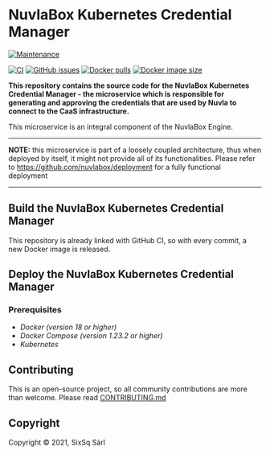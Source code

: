 # NuvlaBox Kubernetes Credential Manager

[![Maintenance](https://img.shields.io/badge/Maintained%3F-yes-green.svg?style=for-the-badge)](https://github.com/nuvlabox/kubernetes-credential-manager/graphs/commit-activity)


[![CI](https://img.shields.io/travis/com/nuvlabox/kubernetes-credential-manager?style=for-the-badge&logo=travis-ci&logoColor=white)](https://travis-ci.com/nuvlabox/kubernetes-credential-manager)
[![GitHub issues](https://img.shields.io/github/issues/nuvlabox/kubernetes-credential-manager?style=for-the-badge&logo=github&logoColor=white)](https://GitHub.com/nuvlabox/kubernetes-credential-manager/issues/)
[![Docker pulls](https://img.shields.io/docker/pulls/nuvlabox/kubernetes-credential-manager?style=for-the-badge&logo=Docker&logoColor=white)](https://cloud.docker.com/u/nuvlabox/repository/docker/nuvlabox/kubernetes-credential-manager)
[![Docker image size](https://img.shields.io/microbadger/image-size/nuvlabox/kubernetes-credential-manager?style=for-the-badge&logo=docker&logoColor=white)](https://cloud.docker.com/u/nuvlabox/repository/docker/nuvlabox/kubernetes-credential-manager)


**This repository contains the source code for the NuvlaBox Kubernetes Credential Manager - the microservice which is responsible for generating and approving the credentials that are used by Nuvla to connect to the CaaS infrastructure.**

This microservice is an integral component of the NuvlaBox Engine.

---

**NOTE:** this microservice is part of a loosely coupled architecture, thus when deployed by itself, it might not provide all of its functionalities. Please refer to https://github.com/nuvlabox/deployment for a fully functional deployment

---

## Build the NuvlaBox Kubernetes Credential Manager

This repository is already linked with GitHub CI, so with every commit, a new Docker image is released. 


## Deploy the NuvlaBox Kubernetes Credential Manager

### Prerequisites 

 - *Docker (version 18 or higher)*
 - *Docker Compose (version 1.23.2 or higher)*
 - *Kubernetes*
 
## Contributing

This is an open-source project, so all community contributions are more than welcome. Please read [CONTRIBUTING.md](CONTRIBUTING.md)
 
## Copyright

Copyright &copy; 2021, SixSq Sàrl
